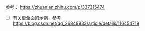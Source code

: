 参考： https://zhuanlan.zhihu.com/p/337315474



- [ ] 有关更全面的示例，参考 https://blog.csdn.net/qq_26849933/article/details/116454719
